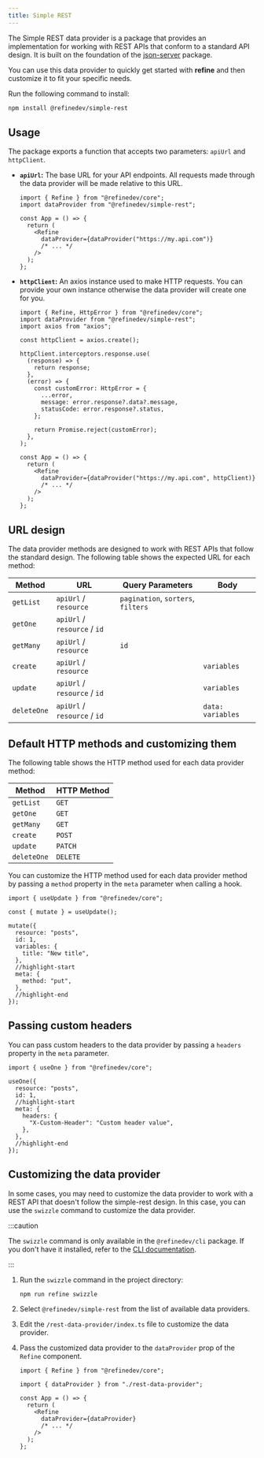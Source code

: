 ```yaml
---
title: Simple REST
---
```


The Simple REST data provider is a package that provides an implementation for working with REST APIs that conform to a standard API design. It is built on the foundation of the [json-server](https://github.com/typicode/json-server) package.

You can use this data provider to quickly get started with **refine** and then customize it to fit your specific needs.

Run the following command to install:

```bash
npm install @refinedev/simple-rest
```

## Usage

The package exports a function that accepts two parameters: `apiUrl` and `httpClient`.

- **`apiUrl`:** The base URL for your API endpoints. All requests made through the data provider will be made relative to this URL.

  ```tsx
  import { Refine } from "@refinedev/core";
  import dataProvider from "@refinedev/simple-rest";

  const App = () => {
    return (
      <Refine
        dataProvider={dataProvider("https://my.api.com")}
        /* ... */
      />
    );
  };
  ```

- **`httpClient`:** An axios instance used to make HTTP requests. You can provide your own instance otherwise the data provider will create one for you.

  ```tsx
  import { Refine, HttpError } from "@refinedev/core";
  import dataProvider from "@refinedev/simple-rest";
  import axios from "axios";

  const httpClient = axios.create();

  httpClient.interceptors.response.use(
    (response) => {
      return response;
    },
    (error) => {
      const customError: HttpError = {
        ...error,
        message: error.response?.data?.message,
        statusCode: error.response?.status,
      };

      return Promise.reject(customError);
    },
  );

  const App = () => {
    return (
      <Refine
        dataProvider={dataProvider("https://my.api.com", httpClient)}
        /* ... */
      />
    );
  };
  ```

## URL design

The data provider methods are designed to work with REST APIs that follow the standard design. The following table shows the expected URL for each method:

| Method      | URL                          | Query Parameters                   | Body              |
| ----------- | ---------------------------- | ---------------------------------- | ----------------- |
| `getList`   | `apiUrl` / `resource`        | `pagination`, `sorters`, `filters` |                   |
| `getOne`    | `apiUrl` / `resource` / `id` |                                    |                   |
| `getMany`   | `apiUrl` / `resource`        | `id`                               |                   |
| `create`    | `apiUrl` / `resource`        |                                    | `variables`       |
| `update`    | `apiUrl` / `resource` / `id` |                                    | `variables`       |
| `deleteOne` | `apiUrl` / `resource` / `id` |                                    | `data: variables` |

## Default HTTP methods and customizing them

The following table shows the HTTP method used for each data provider method:

| Method      | HTTP Method |
| ----------- | ----------- |
| `getList`   | `GET`       |
| `getOne`    | `GET`       |
| `getMany`   | `GET`       |
| `create`    | `POST`      |
| `update`    | `PATCH`     |
| `deleteOne` | `DELETE`    |

You can customize the HTTP method used for each data provider method by passing a `method` property in the `meta` parameter when calling a hook.

```tsx
import { useUpdate } from "@refinedev/core";

const { mutate } = useUpdate();

mutate({
  resource: "posts",
  id: 1,
  variables: {
    title: "New title",
  },
  //highlight-start
  meta: {
    method: "put",
  },
  //highlight-end
});
```

## Passing custom headers

You can pass custom headers to the data provider by passing a `headers` property in the `meta` parameter.

```tsx
import { useOne } from "@refinedev/core";

useOne({
  resource: "posts",
  id: 1,
  //highlight-start
  meta: {
    headers: {
      "X-Custom-Header": "Custom header value",
    },
  },
  //highlight-end
});
```

## Customizing the data provider

In some cases, you may need to customize the data provider to work with a REST API that doesn't follow the simple-rest design. In this case, you can use the `swizzle` command to customize the data provider.

:::caution

The `swizzle` command is only available in the `@refinedev/cli` package. If you don't have it installed, refer to the [CLI documentation](/docs/packages/documentation/cli/).

:::

1. Run the `swizzle` command in the project directory:

   ```bash
   npm run refine swizzle
   ```

2. Select `@refinedev/simple-rest` from the list of available data providers.

3. Edit the `/rest-data-provider/index.ts` file to customize the data provider.

4. Pass the customized data provider to the `dataProvider` prop of the `Refine` component.

   ```tsx
   import { Refine } from "@refinedev/core";

   import { dataProvider } from "./rest-data-provider";

   const App = () => {
     return (
       <Refine
         dataProvider={dataProvider}
         /* ... */
       />
     );
   };
   ```
